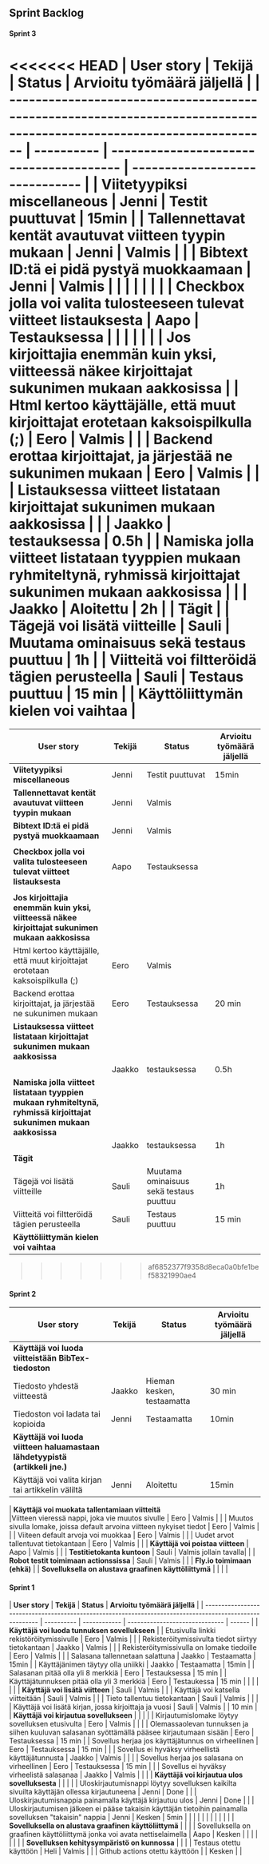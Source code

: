 ## Sprint Backlog

#### Sprint 3

<<<<<<< HEAD
| **User story**                                                                                                       | **Tekijä** | **Status**                              | **Arvioitu työmäärä jäljellä** |
| -------------------------------------------------------------------------------------------------------------------- | ---------- | --------------------------------------- | ------------------------------ |
| **Viitetyypiksi miscellaneous**                                                                                      | Jenni      | Testit puuttuvat                        | 15min                          |
| **Tallennettavat kentät avautuvat viitteen tyypin mukaan**                                                           | Jenni      | Valmis                                  |                                |
| **Bibtext ID:tä ei pidä pystyä muokkaamaan**                                                                         | Jenni      | Valmis                                  |                                |
|                                                                                                                      |            |                                         |                                |
| **Checkbox jolla voi valita tulosteeseen tulevat viitteet listauksesta**                                             | Aapo       | Testauksessa                            |
|                                                                                                                      |            |                                         |                                |
| **Jos kirjoittajia enemmän kuin yksi, viitteessä näkee kirjoittajat sukunimen mukaan aakkosissa**                    |
| Html kertoo käyttäjälle, että muut kirjoittajat erotetaan kaksoispilkulla (;)                                        | Eero       | Valmis                                  |                                |
| Backend erottaa kirjoittajat, ja järjestää ne sukunimen mukaan                                                       | Eero       | Valmis                            |                         |
| **Listauksessa viitteet listataan kirjoittajat sukunimen mukaan aakkosissa**                                         |
|                                                                                                                      | Jaakko     | testauksessa                            | 0.5h                           |
| **Namiska jolla viitteet listataan tyyppien mukaan ryhmiteltynä, ryhmissä kirjoittajat sukunimen mukaan aakkosissa** |
|                                                                                                                      | Jaakko     | Aloitettu                               | 2h                             |
| **Tägit**                                                                                                            |
| Tägejä voi lisätä viitteille                                                                                         | Sauli      | Muutama ominaisuus sekä testaus puuttuu | 1h                             |
| Viitteitä voi filtteröidä tägien perusteella                                                                         | Sauli      | Testaus puuttuu                         | 15 min                         |
| **Käyttöliittymän kielen voi vaihtaa**                                                                               |
=======
| **User story**  | **Tekijä**  | **Status**  |  **Arvioitu työmäärä jäljellä** |
|---|---|---|---|
|  **Viitetyypiksi miscellaneous**    | Jenni | Testit puuttuvat | 15min |
| **Tallennettavat kentät avautuvat viitteen tyypin mukaan**  | Jenni  | Valmis  |   |
|  **Bibtext ID:tä ei pidä pystyä muokkaamaan**    | Jenni  | Valmis |  |
|   |   |   |   |
|  **Checkbox jolla voi valita tulosteeseen tulevat viitteet listauksesta**    | Aapo | Testauksessa
|   |   |   |   |
|  **Jos kirjoittajia enemmän kuin yksi, viitteessä näkee kirjoittajat sukunimen mukaan aakkosissa**    |
| Html kertoo käyttäjälle, että muut kirjoittajat erotetaan kaksoispilkulla (;)  | Eero  | Valmis  |   |
| Backend erottaa kirjoittajat, ja järjestää ne sukunimen mukaan | Eero | Testauksessa| 20 min |
|  **Listauksessa viitteet listataan kirjoittajat sukunimen mukaan aakkosissa**    |
|   | Jaakko  | testauksessa  | 0.5h |
|  **Namiska jolla viitteet listataan tyyppien mukaan ryhmiteltynä, ryhmissä kirjoittajat sukunimen mukaan aakkosissa**    |
|   |  Jaakko | testauksessa  | 1h |
|  **Tägit**    |
| Tägejä voi lisätä viitteille  | Sauli |  Muutama ominaisuus sekä testaus puuttuu | 1h |
| Viitteitä voi filtteröidä tägien perusteella  | Sauli | Testaus puuttuu | 15 min  |
|  **Käyttöliittymän kielen voi vaihtaa**    |
>>>>>>> af6852377f9358d8eca0a0bfe1bef58321990ae4

#### Sprint 2

| **User story**                                                              | **Tekijä** | **Status**                 | **Arvioitu työmäärä jäljellä** |
| --------------------------------------------------------------------------- | ---------- | -------------------------- | ------------------------------ |
| **Käyttäjä voi luoda viitteistään BibTex-tiedoston**                        |
| Tiedosto yhdestä viitteestä                                                 | Jaakko     | Hieman kesken, testaamatta | 30 min                         |
| Tiedoston voi ladata tai kopioida                                           | Jenni      | Testaamatta                | 10min                          |
| **Käyttäjä voi luoda viitteen haluamastaan lähdetyypistä (artikkeli jne.)** |
| Käyttäjä voi valita kirjan tai artikkelin väliltä                           | Jenni      | Aloitettu                  | 15min                          |

| **Käyttäjä voi muokata tallentamiaan viitteitä**  
|Viitteen vieressä nappi, joka vie muutos sivulle | Eero | Valmis | |
| Muutos sivulla lomake, joissa default arvoina viitteen nykyiset tiedot | Eero | Valmis | |
| Viiteen default arvoja voi muokkaa | Eero | Valmis | |
| Uudet arvot tallentuvat tietokantaan | Eero | Valmis | |
| **Käyttäjä voi poistaa viitteen** | Aapo | Valmis | |
| **Testitietokanta kuntoon** | Sauli | Valmis jollain tavalla| |
| **Robot testit toimimaan actionssissa** | Sauli | Valmis | |
| **Fly.io toimimaan (ehkä)** |
| **Sovelluksella on alustava graafinen käyttöliittymä** | | | |

#### Sprint 1

| **User story**                                                                                           | **Tekijä** | **Status**   | **Arvioitu työmäärä jäljellä** |
| -------------------------------------------------------------------------------------------------------- | ---------- | ------------ | ------------------------------ | ------ |
| **Käyttäjä voi luoda tunnuksen sovellukseen**                                                            |
| Etusivulla linkki rekistöröitymissivulle                                                                 | Eero       | Valmis       |                                |
| Rekisteröitymissivulta tiedot siirtyy tietokantaan                                                       | Jaakko     | Valmis       |                                |
| Rekisteröitymissivulla on lomake tiedoille                                                               | Eero       | Valmis       |                                |
| Salasana tallennetaan salattuna                                                                          | Jaakko     | Testaamatta  | 15min                          |
| Käyttäjänimen täytyy olla uniikki                                                                        | Jaakko     | Testaamatta  | 15min                          |
| Salasanan pitää olla yli 8 merkkiä                                                                       | Eero       | Testauksessa | 15 min                         |
| Käyttäjätunnuksen pitää olla yli 3 merkkiä                                                               | Eero       | Testaukessa  | 15 min                         |
|                                                                                                          |            |              |                                |
| **Käyttäjä voi lisätä viitteen**                                                                         | Sauli      | Valmis       |                                |
| Käyttäjä voi katsella viitteitään                                                                        | Sauli      | Valmis       |                                |
| Tieto tallentuu tietokantaan                                                                             | Sauli      | Valmis       |                                |        |
| Käyttäjä voi lisätä kirjan, jossa kirjoittaja ja vuosi                                                   | Sauli      | Valmis       |                                | 10 min |
| **Käyttäjä voi kirjautua sovellukseen**                                                                  |            |              |                                |
| Kirjautumislomake löytyy sovelluksen etusivulta                                                          | Eero       | Valmis       |                                |        |
| Olemassaolevan tunnuksen ja siihen kuuluvan salasanan syöttämällä pääsee kirjautumaan sisään             | Eero       | Testauksessa | 15 min                         |
| Sovellus herjaa jos käyttäjätunnus on virheellinen                                                       | Eero       | Testauksessa | 15 min                         |        |
| Sovellus ei hyväksy virheellistä käyttäjätunnusta                                                        | Jaakko     | Valmis       |                                |        |
| Sovellus herjaa jos salasana on virheellinen                                                             | Eero       | Testauksessa | 15 min                         |        |
| Sovellus ei hyväksy virheelistä salasanaa                                                                | Jaakko     | Valmis       |                                |        |
| **Käyttäjä voi kirjautua ulos sovelluksesta**                                                            |            |              |                                |
| Uloskirjautumisnappi löytyy sovelluksen kaikilta sivuilta käyttäjän ollessa kirjautuneena                | Jenni      | Done         |                                |
| Uloskirjautumisnappia painamalla käyttäjä kirjautuu ulos                                                 | Jenni      | Done         |                                |
| Uloskirjautumisen jälkeen ei pääse takaisin käyttäjän tietoihin painamalla sovelluksen "takaisin" nappia | Jenni      | Kesken       | 5min                           |
|                                                                                                          |            |              |                                |
|                                                                                                          |            |              |                                |
| **Sovelluksella on alustava graafinen käyttöliittymä**                                                   |            |              |
| Sovelluksella on graafinen käyttöliittymä jonka voi avata nettiselaimella                                | Aapo       | Kesken       |                                |
|                                                                                                          |            |              |                                |
| **Sovelluksen kehitysympäristö on kunnossa**                                                             |            |              |
| Testaus otettu käyttöön                                                                                  | Heli       | Valmis       |                                |
| Github actions otettu käyttöön                                                                           |            | Kesken       |                                |

<!-- |   |   |   |   |  < copypaste uusi rivi -->
